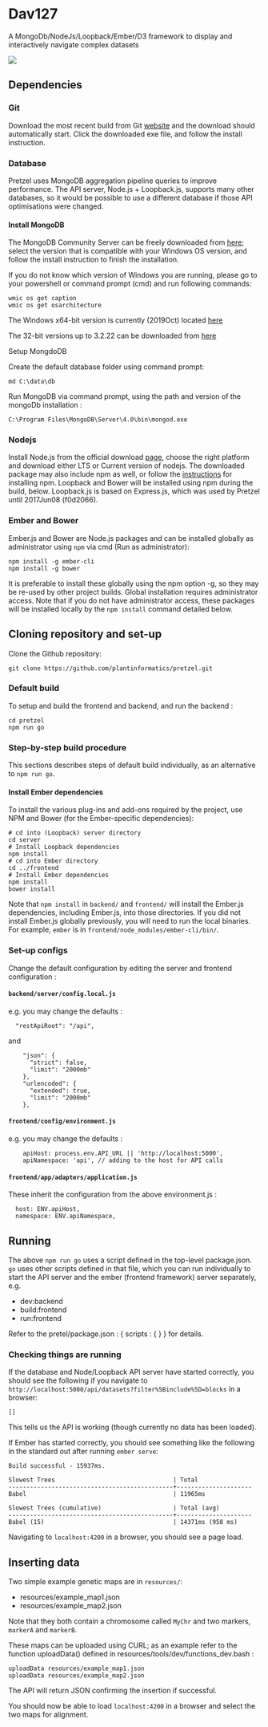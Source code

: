 # Dav127
A MongoDb/NodeJs/Loopback/Ember/D3 framework to display and interactively navigate complex datasets

<img
src="https://cloud.githubusercontent.com/assets/20571319/19416034/f1ee92b8-93d0-11e6-94a8-c18018ba40dc.png" align="center">

## Dependencies

### Git

Download the most recent build from Git [website](http://git-scm.com/download/win) and the download should automatically start. 
Click the downloaded exe file, and follow the install instruction.

### Database

Pretzel uses MongoDB aggregation pipeline queries to improve performance.  The API server, Node.js + Loopback.js, supports many other databases, so it would be possible to use a different database if those API optimisations were changed.

#### Install MongoDB

The MongoDB Community Server can be freely downloaded from [here](https://www.mongodb.com/download-center/community);
 select the version that is compatible with your Windows OS version, and follow the install instruction to finish the installation. 

If you do not know which version of Windows you are running, please go to your powershell or command prompt (cmd) and run following commands:
```
wmic os get caption
wmic os get osarchitecture
```

The Windows x64-bit version is currently (2019Oct) located [here](https://fastdl.mongodb.org/win32/mongodb-win32-x86_64-2012plus-4.2.0-signed.msi)

The 32-bit versions up to 3.2.22 can be downloaded from [here](https://www.mongodb.org/dl/win32/i386)

Setup MongdoDB

Create the default database folder using command prompt:
```
md C:\data\db
```

Run MongoDB via command prompt, using the path and version of the mongoDb installation :
```
C:\Program Files\MongoDB\Server\4.0\bin\mongod.exe
```



### Nodejs

Install Node.js from the official download [page](https://nodejs.org/en/download), choose the right platform and download either LTS or Current version of nodejs.
The downloaded package may also include npm as well,
or follow the [instructions](https://docs.npmjs.com/downloading-and-installing-node-js-and-npm) for installing npm.
Loopback and Bower will be installed using npm during the build, below.
Loopback.js is based on Express.js, which was used by Pretzel until 2017Jun08 (f0d2066).

### Ember and Bower

Ember.js and Bower are Node.js packages and can be installed globally as administrator using ```npm``` via cmd (Run as administrator):

```
npm install -g ember-cli
npm install -g bower
```

It is preferable to install these globally using the npm option -g, so they may be re-used by other project builds.
Global installation requires administrator access.
Note that if you do not have administrator access, these packages will be installed locally by the ```npm
install``` command detailed below.

## Cloning repository and set-up

Clone the Github repository:

```
git clone https://github.com/plantinformatics/pretzel.git
```


### Default build

To setup and build the frontend and backend, and run the backend :

```
cd pretzel
npm run go
```

### Step-by-step build procedure

This sections describes steps of default build individually, as an alternative to `npm run go`.

#### Install Ember dependencies

To install the various plug-ins and add-ons required by the project, use NPM and Bower (for the
Ember-specific dependencies):

```
# cd into (Loopback) server directory
cd server
# Install Loopback dependencies
npm install
# cd into Ember directory
cd ../frontend
# Install Ember dependencies
npm install
bower install
```

Note that `npm install` in `backend/` and `frontend/` will install the Ember.js dependencies, including Ember.js, into those directories. If you did not
install Ember.js globally previously, you will need to run the local binaries. For
example, `ember` is in `frontend/node_modules/ember-cli/bin/`.

### Set-up configs

Change the default configuration by editing the server and frontend configuration :
#### `backend/server/config.local.js`
e.g. you may change the defaults :
```
  "restApiRoot": "/api",
```
and
```
    "json": {
      "strict": false,
      "limit": "2000mb"
    },
    "urlencoded": {
      "extended": true,
      "limit": "2000mb"
    },
```
#### `frontend/config/environment.js`
e.g. you may change the defaults :
```
    apiHost: process.env.API_URL || 'http://localhost:5000',
    apiNamespace: 'api', // adding to the host for API calls
```

#### `frontend/app/adapters/application.js`
These inherit the configuration from the above environment.js :
```
  host: ENV.apiHost,
  namespace: ENV.apiNamespace,
```


## Running

The above `npm run go` uses a script defined in the top-level package.json.
`go` uses other scripts defined in that file, which you can run individually to start the API server and the ember (frontend framework) server separately, e.g.
* dev:backend
* build:frontend
* run:frontend

Refer to the pretel/package.json : { scripts : { }  } for details.


### Checking things are running

If the database and Node/Loopback API server have started correctly, you should see the following if you navigate to `http://localhost:5000/api/datasets?filter%5Binclude%5D=blocks` in a browser:

```
[]
```
This tells us the API is working (though currently no data has been loaded).

If Ember has started correctly, you should see something like the following in the standard out after running `ember serve`:

```
Build successful - 15937ms.

Slowest Trees                                 | Total
----------------------------------------------+---------------------
Babel                                         | 11965ms

Slowest Trees (cumulative)                    | Total (avg)
----------------------------------------------+---------------------
Babel (15)                                    | 14371ms (958 ms)
```
Navigating to `localhost:4200` in a browser, you should see a page load.

## Inserting data

Two simple example genetic maps are in `resources/`:
* resources/example_map1.json
* resources/example_map2.json


Note that they both contain a chromosome called `MyChr` and two markers, `markerA` and `markerB`.

These maps can be uploaded using CURL;
as an example refer to the function uploadData() defined in resources/tools/dev/functions_dev.bash :


```
uploadData resources/example_map1.json
uploadData resources/example_map2.json
```
The API will return JSON confirming the
insertion if successful.

You should now be able to load `localhost:4200` in a browser and select the two maps for alignment.

